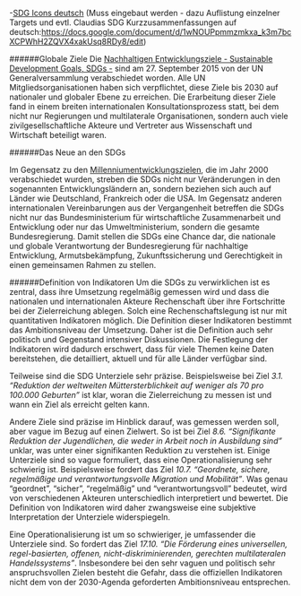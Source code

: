 -[SDG Icons deutsch](http://www.globalgoals.org/de/)
(Muss eingebaut werden - dazu Auflistung einzelner Targets und evtl. Claudias SDG Kurzzusammenfassungen auf deutsch:https://docs.google.com/document/d/1wNOUPpmmzmkxa_k3m7bcXCPWhH2ZQVX4xakUsq8RDy8/edit)



######Globale Ziele
Die [Nachhaltigen Entwicklungsziele - Sustainable Development Goals, SDGs -](https://sustainabledevelopment.un.org/) sind am 27. September 2015 von der UN Generalversammlung verabschiedet worden. Alle UN Mitgliedsorganisationen haben sich verpflichtet, diese Ziele bis 2030 auf nationaler und globaler Ebene zu erreichen. Die Erarbeitung dieser Ziele fand in einem breiten internationalen Konsultationsprozess statt, bei dem nicht nur Regierungen und multilaterale Organisationen, sondern auch viele zivilgesellschaftliche Akteure und Vertreter aus Wissenschaft und Wirtschaft beteiligt waren.

######Das Neue an den SDGs

Im Gegensatz zu den [Millenniumentwicklungszielen](http://www.un.org/millenniumgoals/), die im Jahr 2000 verabschiedet wurden, streben die SDGs nicht nur Veränderungen in den sogenannten Entwicklungsländern an, sondern beziehen sich auch auf Länder wie Deutschland, Frankreich oder die USA. Im Gegensatz anderen internationalen Vereinbarungen aus der Vergangenheit betreffen die SDGs nicht nur das Bundesministerium für wirtschaftliche Zusammenarbeit und Entwicklung oder nur das Umweltministerium, sondern die gesamte Bundesregierung. Damit stellen die SDGs eine Chance dar, die nationale und globale Verantwortung der Bundesregierung für nachhaltige Entwicklung, Armutsbekämpfung, Zukunftssicherung und Gerechtigkeit in einen gemeinsamen Rahmen zu stellen.

######Definition von Indikatoren
Um die SDGs zu verwirklichen ist es zentral, dass ihre Umsetzung regelmäßig gemessen wird und dass die nationalen und internationalen Akteure Rechenschaft über ihre Fortschritte bei der Zielerreichung ablegen. Solch eine Rechenschaftslegung ist nur  mit quantitativen Indikatoren möglich. Die Definition dieser Indikatoren bestimmt das Ambitionsniveau der Umsetzung. Daher ist die Definition auch sehr politisch und Gegenstand intensiver Diskussionen. Die Festlegung der Indikatoren wird dadurch erschwert, dass für viele Themen keine Daten bereitstehen, die detailliert, aktuell und für alle Länder verfügbar sind. 

Teilweise sind die SDG Unterziele sehr präzise. Beispielsweise bei Ziel *3.1. “Reduktion der weltweiten Müttersterblichkeit auf weniger als 70 pro 100.000 Geburten”* ist klar, woran die Zielerreichung zu messen ist und wann ein Ziel als erreicht gelten kann. 

Andere Ziele sind präzise im Hinblick darauf, was gemessen werden soll, aber vague im Bezug auf einen Zielwert. So ist bei Ziel *8.6. “Signifikante Reduktion der Jugendlichen, die weder in Arbeit noch in Ausbildung sind”* unklar, was unter einer signifikanten Reduktion zu verstehen ist. Einige Unterziele sind so vague formuliert, dass eine Operationalisierung sehr schwierig ist. Beispielsweise fordert das Ziel *10.7. “Geordnete, sichere, regelmäßige und verantwortungsvolle Migration und Mobilität”*. Was genau “geordnet”, “sicher”, “regelmäßig” und “verantwortungsvoll” bedeutet, wird von verschiedenen Akteuren unterschiedlich interpretiert und bewertet. Die Definition von Indikatoren wird daher zwangsweise eine subjektive Interpretation der Unterziele widerspiegeln.

Eine Operationalisierung ist um so schwieriger, je umfassender die Unterziele sind. So fordert das Ziel *17.10. “Die Förderung eines universellen, regel-basierten, offenen, nicht-diskriminierenden, gerechten multilateralen Handelssystems”*. Insbesondere bei den sehr vaguen und politisch sehr anspruchsvollen Zielen besteht die Gefahr, dass die offiziellen Indikatoren nicht dem von der 2030-Agenda geforderten Ambitionsniveau entsprechen.